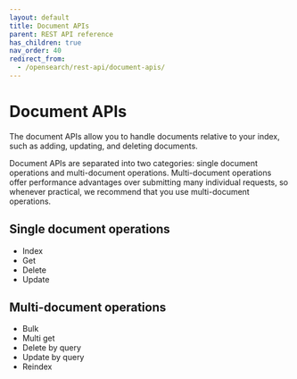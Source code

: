 ```yaml
---
layout: default
title: Document APIs
parent: REST API reference
has_children: true
nav_order: 40
redirect_from:
  - /opensearch/rest-api/document-apis/
---
```


# Document APIs

The document APIs allow you to handle documents relative to your index, such as adding, updating, and deleting documents.

Document APIs are separated into two categories: single document operations and multi-document operations. Multi-document operations offer performance advantages over submitting many individual requests, so whenever practical, we recommend that you use multi-document operations.

## Single document operations

- Index
- Get
- Delete
- Update

## Multi-document operations

- Bulk
- Multi get
- Delete by query
- Update by query
- Reindex
